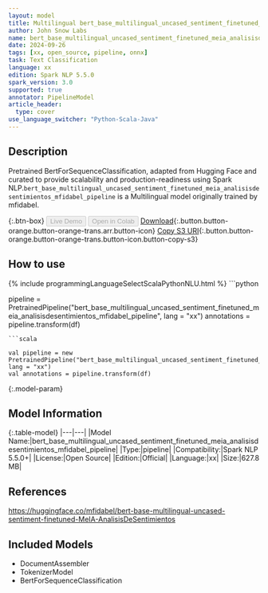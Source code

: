 ```yaml
---
layout: model
title: Multilingual bert_base_multilingual_uncased_sentiment_finetuned_meia_analisisdesentimientos_mfidabel_pipeline pipeline BertForSequenceClassification from mfidabel
author: John Snow Labs
name: bert_base_multilingual_uncased_sentiment_finetuned_meia_analisisdesentimientos_mfidabel_pipeline
date: 2024-09-26
tags: [xx, open_source, pipeline, onnx]
task: Text Classification
language: xx
edition: Spark NLP 5.5.0
spark_version: 3.0
supported: true
annotator: PipelineModel
article_header:
  type: cover
use_language_switcher: "Python-Scala-Java"
---
```


## Description

Pretrained BertForSequenceClassification, adapted from Hugging Face and curated to provide scalability and production-readiness using Spark NLP.`bert_base_multilingual_uncased_sentiment_finetuned_meia_analisisdesentimientos_mfidabel_pipeline` is a Multilingual model originally trained by mfidabel.

{:.btn-box}
<button class="button button-orange" disabled>Live Demo</button>
<button class="button button-orange" disabled>Open in Colab</button>
[Download](https://s3.amazonaws.com/auxdata.johnsnowlabs.com/public/models/bert_base_multilingual_uncased_sentiment_finetuned_meia_analisisdesentimientos_mfidabel_pipeline_xx_5.5.0_3.0_1727364790661.zip){:.button.button-orange.button-orange-trans.arr.button-icon}
[Copy S3 URI](s3://auxdata.johnsnowlabs.com/public/models/bert_base_multilingual_uncased_sentiment_finetuned_meia_analisisdesentimientos_mfidabel_pipeline_xx_5.5.0_3.0_1727364790661.zip){:.button.button-orange.button-orange-trans.button-icon.button-copy-s3}

## How to use



<div class="tabs-box" markdown="1">
{% include programmingLanguageSelectScalaPythonNLU.html %}
```python

pipeline = PretrainedPipeline("bert_base_multilingual_uncased_sentiment_finetuned_meia_analisisdesentimientos_mfidabel_pipeline", lang = "xx")
annotations =  pipeline.transform(df)   

```
```scala

val pipeline = new PretrainedPipeline("bert_base_multilingual_uncased_sentiment_finetuned_meia_analisisdesentimientos_mfidabel_pipeline", lang = "xx")
val annotations = pipeline.transform(df)

```
</div>

{:.model-param}
## Model Information

{:.table-model}
|---|---|
|Model Name:|bert_base_multilingual_uncased_sentiment_finetuned_meia_analisisdesentimientos_mfidabel_pipeline|
|Type:|pipeline|
|Compatibility:|Spark NLP 5.5.0+|
|License:|Open Source|
|Edition:|Official|
|Language:|xx|
|Size:|627.8 MB|

## References

https://huggingface.co/mfidabel/bert-base-multilingual-uncased-sentiment-finetuned-MeIA-AnalisisDeSentimientos

## Included Models

- DocumentAssembler
- TokenizerModel
- BertForSequenceClassification